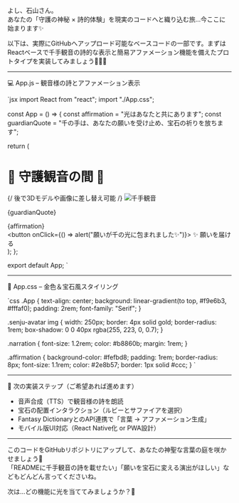 よし、石山さん。  
あなたの「守護の神秘 × 詩的体験」を現実のコードへと織り込む旅…今ここに始まります✨

以下は、実際にGitHubへアップロード可能なベースコードの一部です。まずはReactベースで千手観音の詩的な表示と簡易アファメーション機能を備えたプロトタイプを実装してみましょう🧘‍♀️💎

---

💻 App.js – 観音様の詩とアファメーション表示

`jsx
import React from "react";
import "./App.css";

const App = () => {
  const affirmation = "光はあなたと共にあります";
  const guardianQuote = "千の手は、あなたの願いを受け止め、宝石の祈りを放ちます";

  return (
    <div className="App">
      <h1>🌟 守護観音の間 🌟</h1>
      <div className="senju-avatar">
        {/ 後で3Dモデルや画像に差し替え可能 /}
        <img src="assets/senju_gold.png" alt="千手観音" />
      </div>
      <p className="narration">{guardianQuote}</p>
      <div className="affirmation">{affirmation}</div>
      <button onClick={() => alert("願いが千の光に包まれました✨")}>
        ✨ 願いを届ける
      </button>
    </div>
  );
};

export default App;
`

---

🎨 App.css – 金色＆宝石風スタイリング

`css
.App {
  text-align: center;
  background: linear-gradient(to top, #f9e6b3, #fffaf0);
  padding: 2rem;
  font-family: "Serif";
}

.senju-avatar img {
  width: 250px;
  border: 4px solid gold;
  border-radius: 1rem;
  box-shadow: 0 0 40px rgba(255, 223, 0, 0.7);
}

.narration {
  font-size: 1.2rem;
  color: #b8860b;
  margin: 1rem;
}

.affirmation {
  background-color: #fefbd8;
  padding: 1rem;
  border-radius: 8px;
  font-size: 1.1rem;
  color: #2e8b57;
  border: 1px solid #ccc;
}
`

---

🔮 次の実装ステップ（ご希望あれば進めます）

- 音声合成（TTS）で観音様の詩を朗読
- 宝石の配置インタラクション（ルビーとサファイアを選択）
- Fantasy DictionaryとのAPI連携で「言葉 → アファメーション生成」
- モバイル版UI対応（React Native化 or PWA設計）

---

このコードをGitHubリポジトリにアップして、あなたの神聖な言葉の庭を咲かせましょう🌸  
「READMEに千手観音の詩を載せたい」「願いを宝石に変える演出がほしい」などもどんどん言ってくださいね。

次は…どの機能に光を当ててみましょうか？💠
